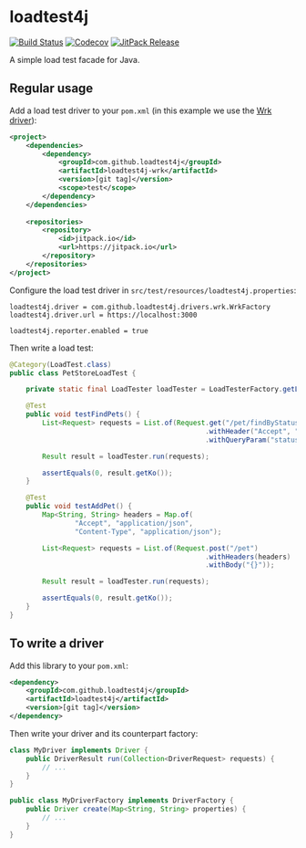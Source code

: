 # loadtest4j

[![Build Status](https://travis-ci.com/loadtest4j/loadtest4j.svg?branch=master)](https://travis-ci.com/loadtest4j/loadtest4j)
[![Codecov](https://codecov.io/gh/loadtest4j/loadtest4j/branch/master/graph/badge.svg)](https://codecov.io/gh/loadtest4j/loadtest4j)
[![JitPack Release](https://jitpack.io/v/com.github.loadtest4j/loadtest4j.svg)](https://jitpack.io/#com.github.loadtest4j/loadtest4j)

A simple load test facade for Java.

## Regular usage

Add a load test driver to your `pom.xml` (in this example we use the [Wrk driver](https://github.com/loadtest4j/loadtest4j-wrk)):

```xml
<project>
    <dependencies>
        <dependency>
            <groupId>com.github.loadtest4j</groupId>
            <artifactId>loadtest4j-wrk</artifactId>
            <version>[git tag]</version>
            <scope>test</scope>
        </dependency>
    </dependencies>
    
    <repositories>
        <repository>
            <id>jitpack.io</id>
            <url>https://jitpack.io</url>
        </repository>
    </repositories>
</project>
```

Configure the load test driver in `src/test/resources/loadtest4j.properties`:

```
loadtest4j.driver = com.github.loadtest4j.drivers.wrk.WrkFactory
loadtest4j.driver.url = https://localhost:3000

loadtest4j.reporter.enabled = true
```

Then write a load test:

```java
@Category(LoadTest.class)
public class PetStoreLoadTest {

    private static final LoadTester loadTester = LoadTesterFactory.getLoadTester();

    @Test
    public void testFindPets() {
        List<Request> requests = List.of(Request.get("/pet/findByStatus")
                                                .withHeader("Accept", "application/json")
                                                .withQueryParam("status", "available"));

        Result result = loadTester.run(requests);

        assertEquals(0, result.getKo());
    }

    @Test
    public void testAddPet() {
        Map<String, String> headers = Map.of(
                "Accept", "application/json",
                "Content-Type", "application/json");

        List<Request> requests = List.of(Request.post("/pet")
                                                .withHeaders(headers)
                                                .withBody("{}"));

        Result result = loadTester.run(requests);

        assertEquals(0, result.getKo());
    }
}
```

## To write a driver

Add this library to your `pom.xml`:

```xml
<dependency>
    <groupId>com.github.loadtest4j</groupId>
    <artifactId>loadtest4j</artifactId>
    <version>[git tag]</version>
</dependency>
```

Then write your driver and its counterpart factory:

```java
class MyDriver implements Driver {
    public DriverResult run(Collection<DriverRequest> requests) {
        // ...
    }
}

public class MyDriverFactory implements DriverFactory {
    public Driver create(Map<String, String> properties) {
        // ...
    }
}
```

